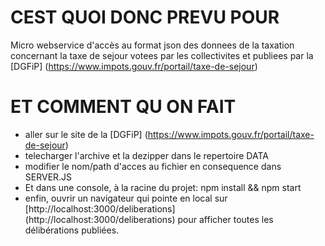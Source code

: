 # CEST QUOI DONC PREVU POUR

Micro webservice d'accès au format json des donnees de la taxation 
concernant la taxe de sejour votees par les collectivites et publiees 
par la [DGFiP] (https://www.impots.gouv.fr/portail/taxe-de-sejour)


# ET COMMENT QU ON FAIT

- aller sur le site de la [DGFiP] (https://www.impots.gouv.fr/portail/taxe-de-sejour)
- telecharger l'archive et la dezipper dans le repertoire DATA
- modifier le nom/path d'acces au fichier en consequence dans SERVER.JS
- Et dans une console, à la racine du projet: npm install && npm start
- enfin, ouvrir un navigateur qui pointe en local sur [http://localhost:3000/deliberations] (http://localhost:3000/deliberations)
  pour afficher toutes les délibérations publiées.
